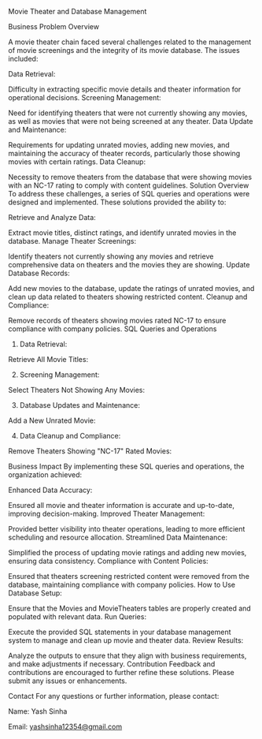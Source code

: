 Movie Theater and Database Management

Business Problem Overview

A movie theater chain faced several challenges related to the management of movie screenings and the integrity of its movie database. The issues included:

Data Retrieval:

Difficulty in extracting specific movie details and theater information for operational decisions.
Screening Management:

Need for identifying theaters that were not currently showing any movies, as well as movies that were not being screened at any theater.
Data Update and Maintenance:

Requirements for updating unrated movies, adding new movies, and maintaining the accuracy of theater records, particularly those showing movies with certain ratings.
Data Cleanup:

Necessity to remove theaters from the database that were showing movies with an NC-17 rating to comply with content guidelines.
Solution Overview
To address these challenges, a series of SQL queries and operations were designed and implemented. These solutions provided the ability to:

Retrieve and Analyze Data:

Extract movie titles, distinct ratings, and identify unrated movies in the database.
Manage Theater Screenings:

Identify theaters not currently showing any movies and retrieve comprehensive data on theaters and the movies they are showing.
Update Database Records:

Add new movies to the database, update the ratings of unrated movies, and clean up data related to theaters showing restricted content.
Cleanup and Compliance:

Remove records of theaters showing movies rated NC-17 to ensure compliance with company policies.
SQL Queries and Operations
1. Data Retrieval:

Retrieve All Movie Titles:

2. Screening Management:

Select Theaters Not Showing Any Movies:

3. Database Updates and Maintenance:

Add a New Unrated Movie:

4. Data Cleanup and Compliance:

Remove Theaters Showing "NC-17" Rated Movies:

Business Impact
By implementing these SQL queries and operations, the organization achieved:

Enhanced Data Accuracy:

Ensured all movie and theater information is accurate and up-to-date, improving decision-making.
Improved Theater Management:

Provided better visibility into theater operations, leading to more efficient scheduling and resource allocation.
Streamlined Data Maintenance:

Simplified the process of updating movie ratings and adding new movies, ensuring data consistency.
Compliance with Content Policies:

Ensured that theaters screening restricted content were removed from the database, maintaining compliance with company policies.
How to Use
Database Setup:

Ensure that the Movies and MovieTheaters tables are properly created and populated with relevant data.
Run Queries:

Execute the provided SQL statements in your database management system to manage and clean up movie and theater data.
Review Results:

Analyze the outputs to ensure that they align with business requirements, and make adjustments if necessary.
Contribution
Feedback and contributions are encouraged to further refine these solutions. Please submit any issues or enhancements.

Contact
For any questions or further information, please contact:

Name: Yash Sinha

Email: yashsinha12354@gmail.com
